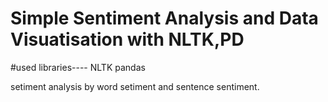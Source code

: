 # Simple Sentiment Analysis and Data Visuatisation with NLTK,PD

#used libraries---- 
NLTK
pandas

setiment analysis by word setiment and sentence sentiment.
